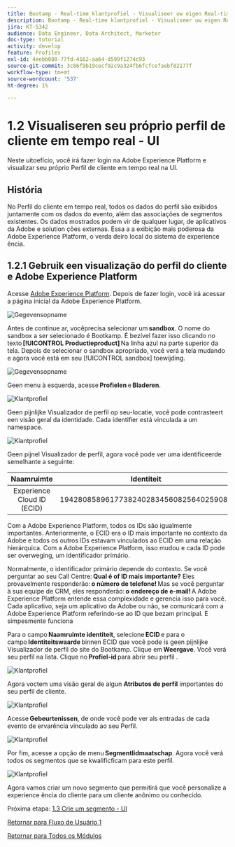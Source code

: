 ```yaml
---
title: Bootamp - Real-time klantprofiel - Visualiseer uw eigen Real-time klantprofiel - UI - Brazilië
description: Bootamp - Real-time klantprofiel - Visualiseer uw eigen Real-time klantprofiel - UI - Brazilië
jira: KT-5342
audience: Data Engineer, Data Architect, Marketer
doc-type: tutorial
activity: develop
feature: Profiles
exl-id: 4eebb080-77fd-4162-aa64-d599f1274c93
source-git-commit: 3c86f9b19cecf92c9a324fb6fcfcefaebf82177f
workflow-type: tm+mt
source-wordcount: '537'
ht-degree: 1%

---
```


# 1.2 Visualiseren seu próprio perfil de cliente em tempo real - UI

Neste uitoefício, você irá fazer login na Adobe Experience Platform e visualizar seu próprio Perfil de cliente em tempo real na UI.

## História

No Perfil do cliente em tempo real, todos os dados do perfil são exibidos juntamente com os dados do evento, além das associações de segmentos existentes. Os dados mostrados podem vir de qualquer lugar, de aplicativos da Adobe e solution ções externas. Essa a a exibição mais poderosa da Adobe Experience Platform, o verda deiro local do sistema de experience ência.

## 1.2.1 Gebruik een visualização do perfil do cliente e Adobe Experience Platform

Acesse [Adobe Experience Platform](https://experience.adobe.com/platform). Depois de fazer login, você irá acessar a página inicial da Adobe Experience Platform.

![Gegevensopname](./images/home.png)

Antes de continue ar, vocêprecisa selecionar um **sandbox**. O nome do sandbox a ser selecionado é Bootkamp. É bezível fazer isso clicando no texto **[!UICONTROL Productieproduct]** Na linha azul na parte superior da tela. Depois de selecionar o sandbox apropriado, você verá a tela mudando e agora você está em seu [!UICONTROL sandbox] toewijding.

![Gegevensopname](./images/sb1.png)

Geen menu à esquerda, acesse **Profielen** e **Bladeren**.

![Klantprofiel](./images/homemenu.png)

Geen pijnlijke Visualizador de perfil op seu-locatie, você pode contrasteert een visão geral da identidade. Cada identifier está vinculada a um namespace.

![Klantprofiel](./images/identities.png)

Geen pijnel Visualizador de perfil, agora você pode ver uma identificeerde semelhante a seguinte:

| Naamruimte | Identiteit |
|:-------------:| :---------------:|
| Experience Cloud ID (ECID) | 19428085896177382402834560825640259081 |

Com a Adobe Experience Platform, todos os IDs são igualmente importantes. Anteriormente, o ECID era o ID mais importante no contexto da Adobe e todos os outros IDs estavam vinculados ao ECID em uma relação hierárquica. Com a Adobe Experience Platform, isso mudou e cada ID pode ser overweging, um identificador primário.

Normalmente, o identificador primário depende do contexto. Se você perguntar ao seu Call Centre: **Qual é of ID mais importante?** Eles provavelmente responderão: **o número de telefone!** Mas se você perguntar à sua equipe de CRM, eles responderão: **o endereço de e-mail!** A Adobe Experience Platform entende essa complexidade e gerencia isso para você. Cada aplicativo, seja um aplicativo da Adobe ou não, se comunicará com a Adobe Experience Platform referindo-se ao ID que bezam principal. E simpesmente funciona

Para o campo **Naamruimte identiteit**, selecione **ECID** e para o campo **Identiteitswaarde** binnen ECID que você pode is geen pijnlijke Visualizador de perfil do site do Bootkamp. Clique em **Weergave**. Você verá seu perfil na lista. Clique no **Profiel-id** para abrir seu perfil .

![Klantprofiel](./images/popupecid.png)

Agora voctem uma visão geral de algun **Atributos de perfil** importantes do seu perfil de cliente.

![Klantprofiel](./images/profile.png)

Acesse **Gebeurtenissen**, de onde você pode ver als entradas de cada evento de ervarência vinculado ao seu Perfil.

![Klantprofiel](./images/profileee.png)

Por fim, acesse a opção de menu **Segmentlidmaatschap**. Agora você verá todos os segmentos que se kwalificficam para este perfil.

![Klantprofiel](./images/profileseg.png)

Agora vamos criar um novo segmento que permitirá que você personalize a experience ência do cliente para um cliente anônimo ou conhecido.

Próxima etapa: [1.3 Crie um segmento - UI](./ex3.md)

[Retornar para Fluxo de Usuário 1](./uc1.md)

[Retornar para Todos os Módulos](../../overview.md)
